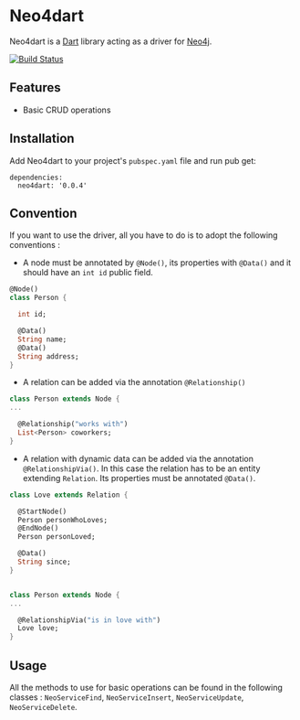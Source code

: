 Neo4dart
========

Neo4dart is a [Dart](https://www.dartlang.org) library acting as a driver for
[Neo4j](http://neo4j.com/).

[![Build Status](https://drone.io/github.com/mmaquevice/neo4dart/status.png)](https://drone.io/github.com/mmaquevice/neo4dart/latest)

## Features

* Basic CRUD operations

## Installation

Add Neo4dart to your project's `pubspec.yaml` file and run pub get:

    dependencies:
      neo4dart: '0.0.4'

## Convention

If you want to use the driver, all you have to do is to adopt the following conventions :

* A node must be annotated by `@Node()`, its properties with `@Data()` and it should have an `int id` public field.

```dart
@Node()
class Person {

  int id;

  @Data()
  String name;
  @Data()
  String address;
}
```

* A relation can be added via the annotation `@Relationship()`

```dart
class Person extends Node {
...

  @Relationship("works with")
  List<Person> coworkers;
}
```

* A relation with dynamic data can be added via the annotation `@RelationshipVia()`. In this case the relation has to be an entity extending `Relation`. Its properties must be annotated `@Data()`.

```dart
class Love extends Relation {

  @StartNode()
  Person personWhoLoves;
  @EndNode()
  Person personLoved;

  @Data()
  String since;
}


class Person extends Node {
...

  @RelationshipVia("is in love with")
  Love love;
}
```

## Usage

All the methods to use for basic operations can be found in the following classes : `NeoServiceFind`, `NeoServiceInsert`, `NeoServiceUpdate`, `NeoServiceDelete`.
